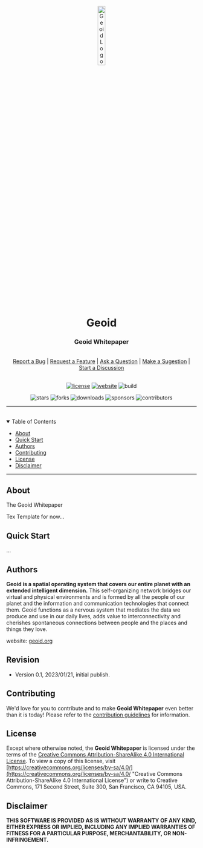 <p align="center">
    <img src="https://geoid-org.github.io/.assets/image/logo/geoid_logo.png" width="20%" height="20%" alt="Geoid Logo">
</p>
<h1 align='center' style='border-bottom: none;'>Geoid</h1>
<h3 align='center'>Geoid Whitepaper</h3>
<br/>
<div align="center">
  <a href="https://github.com/geoid-org/geoid-whitepaper/issues/new?assignees=&labels=Needs%3A+Triage+%3Amag%3A%2Ctype%3Abug-suspected&template=bug_report.yml">Report a Bug</a>
  |
  <a href="https://github.com/geoid-org/geoid-whitepaper/issues/new?assignees=&labels=Needs%3A+Triage+%3Amag%3A%2Ctype%3Afeature-request%2CHelp+wanted+%F0%9F%AA%A7&template=feature_request.yml">Request a Feature</a>
  |
  <a href="https://github.com/geoid-org/geoid-whitepaper/issues/new?assignees=&labels=Needs%3A+Triage+%3Amag%3A%2Ctype%3Aquestion&template=question.yml">Ask a Question</a>
  |
  <a href="https://github.com/geoid-org/geoid-whitepaper/issues/new?assignees=&labels=Needs%3A+Triage+%3Amag%3A%2Ctype%3Aenhancement&template=suggestion.yml">Make a Sugestion</a>
  |
  <a href="https://github.com/geoid-org/geoid-whitepaper/discussions">Start a Discussion</a>
</div>
<br/>
<div align="center">

  [![license](https://img.shields.io/github/license/geoid-org/geoid-whitepaper?color=green&label=license&style=flat)](LICENSE.md)
  [![website](https://img.shields.io/website?color=blue&down_color=red&down_message=offline&label=website&style=flat&up_color=green&up_message=online&url=https%3A%2F%2Fwww.geoid.org)](https://www.geoid.org)
  ![build](https://img.shields.io/github/actions/workflow/status/geoid-org/geoid-whitepaper/latex.yml?color=green&label=build)

  ![stars](https://img.shields.io/github/stars/geoid-org/geoid-whitepaper?color=blue&label=stars&style=flat)
  ![forks](https://img.shields.io/github/forks/geoid-org/geoid-whitepaper?color=blue&label=forks&style=flat)
  ![downloads](https://img.shields.io/github/downloads/geoid-org/geoid-whitepaper/total?color=blue&label=downloads&style=flat)
  ![sponsors](https://img.shields.io/github/sponsors/starling-cloud?color=blue&label=sponsors&style=flat)
  ![contributors](https://img.shields.io/github/contributors/geoid-org/geoid-whitepaper?color=blue&label=contributors&style=flat)

</div>


---


<br/>
<details open="open">
<summary>Table of Contents</summary>

- [About](#about)
- [Quick Start](#quick-start)
- [Authors](#authors)
- [Contributing](#contributing)
- [License](#license)
- [Disclaimer](#disclaimer)

</details>

---

## About

The Geoid Whitepaper

Tex Template for now...

## Quick Start

...

## Authors

**Geoid is a spatial operating system that covers our entire planet with an extended intelligent dimension.**
This self-organizing network bridges our virtual and physical environments and is formed by all the people of our planet and the information and communication technologies that connect them. Geoid functions as a nervous system that mediates the data we produce and use in our daily lives, adds value to interconnectivity and cherishes spontaneous connections between people and the places and things they love.

website: [geoid.org](https://www.geoid.org "Geoid website")

## Revision

- Version 0.1, 2023/01/21, initial publish.

## Contributing

We'd love for you to contribute and to make **Geoid Whitepaper** even better than it is today!
Please refer to the [contribution guidelines](.github/CONTRIBUTING.md) for information.

## License

Except where otherwise noted, the **Geoid Whitepaper** is licensed under the terms of the [Creative Commons Attribution-ShareAlike 4.0 International License](https://creativecommons.org/licenses/by-sa/4.0/ "Creative Commons Attribution-ShareAlike 4.0 International License"). To view a copy of this license, visit [https://creativecommons.org/licenses/by-sa/4.0/](https://creativecommons.org/licenses/by-sa/4.0/ "Creative Commons Attribution-ShareAlike 4.0 International License") or write to Creative Commons, 171 Second Street, Suite 300, San Francisco, CA 94105, USA.

## Disclaimer

**THIS SOFTWARE IS PROVIDED AS IS WITHOUT WARRANTY OF ANY KIND, EITHER EXPRESS OR IMPLIED, INCLUDING ANY IMPLIED WARRANTIES OF FITNESS FOR A PARTICULAR PURPOSE, MERCHANTABILITY, OR NON-INFRINGEMENT.**
